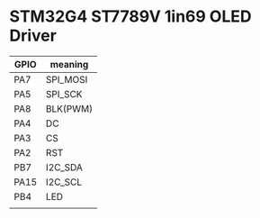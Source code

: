 # STM32G4 ST7789V 1in69 OLED Driver

| GPIO | meaning  |
| ---- | -------- |
| PA7  | SPI_MOSI |
| PA5  | SPI_SCK  |
| PA8  | BLK(PWM) |
| PA4  | DC       |
| PA3  | CS       |
| PA2  | RST      |
| PB7  | I2C_SDA  |
| PA15 | I2C_SCL  |
| PB4  | LED      |
|      |          |

